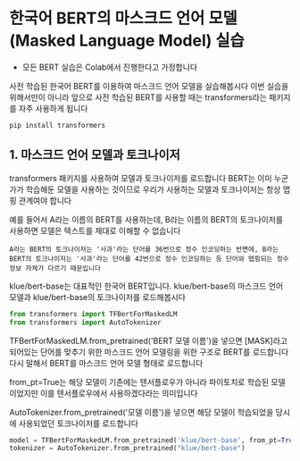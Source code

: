# 한국어 BERT의 마스크드 언어 모델(Masked Language Model) 실습

* 모든 BERT 실습은 Colab에서 진행한다고 가정합니다

사전 학습된 한국어 BERT를 이용하여 마스크드 언어 모델을 실습해봅시다 이번 실습을 위해서만이 아니라 앞으로 사전 학습된 BERT를 사용할 때는 transformers라는 패키지를 자주 사용하게 됩니다

    pip install transformers

## 1. 마스크드 언어 모델과 토크나이저

transformers 패키지를 사용하여 모델과 토크나이저를 로드합니다 BERT는 이미 누군가가 학습해둔 모델을 사용하는 것이므로 우리가 사용하는 모델과 토크나이저는 항상 맵핑 관계여야 합니다

예를 들어서 A라는 이름의 BERT를 사용하는데, B라는 이름의 BERT의 토크나이저를 사용하면 모델은 텍스트를 제대로 이해할 수 없습니다

    A라는 BERT의 토크나이저는 '사과'라는 단어를 36번으로 정수 인코딩하는 반면에, B라는 BERT의 토크나이저는 '사과'라는 단어를 42번으로 정수 인코딩하는 등 단어와 맵핑되는 정수 정보 자체가 다르기 때문입니다

klue/bert-base는 대표적인 한국어 BERT입니다. klue/bert-base의 마스크드 언어 모델과 klue/bert-base의 토크나이저를 로드해봅시다
```py
from transformers import TFBertForMaskedLM
from transformers import AutoTokenizer
```
TFBertForMaskedLM.from_pretrained('BERT 모델 이름')을 넣으면 [MASK]라고 되어있는 단어를 맞추기 위한 마스크드 언어 모델링을 위한 구조로 BERT를 로드합니다 다시 말해서 BERT를 마스크드 언어 모델 형태로 로드합니다

from_pt=True는 해당 모델이 기존에는 텐서플로우가 아니라 파이토치로 학습된 모델이었지만 이를 텐서플로우에서 사용하겠다라는 의미입니다

AutoTokenizer.from_pretrained('모델 이름')을 넣으면 해당 모델이 학습되었을 당시에 사용되었던 토크나이저를 로드합니다

```py
model = TFBertForMaskedLM.from_pretrained('klue/bert-base', from_pt=True)
tokenizer = AutoTokenizer.from_pretrained("klue/bert-base")
```
















